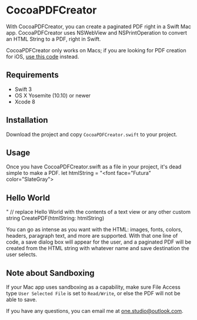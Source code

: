 # CocoaPDFCreator
With CocoaPDFCreator, you can create a paginated PDF right in a Swift Mac app. CocoaPDFCreator uses NSWebView and NSPrintOperation to convert an HTML String to a PDF, right in Swift.

CocoaPDFCreator only works on Macs; if you are looking for PDF creation for iOS, [use this code](https://gist.github.com/nyg/b8cd742250826cb1471f) instead.

Requirements
--

 - Swift 3
 - OS X Yosemite (10.10) or newer
 - Xcode 8

Installation
--
Download the project and copy `CocoaPDFCreator.swift` to your project.

Usage
--
Once you have CocoaPDFCreator.swift as a file in your project, it's dead simple to make a PDF.
    let htmlString = "<font face=\"Futura\" color=\"SlateGray\"><h2>Hello World</h2></font>" // replace Hello World with the contents of a text view or any other custom string
    CreatePDF(htmlString: htmlString)

You can go as intense as you want with the HTML: images, fonts, colors, headers, paragraph text, and more are supported. With that one line of code, a save dialog box will appear for the user, and a paginated PDF will be created from the HTML string with whatever name and save destination the user selects.

Note about Sandboxing
--
If your Mac app uses sandboxing as a capability, make sure File Access type `User Selected File` is set to `Read/Write`, or else the PDF will not be able to save.

If you have any questions, you can email me at <a href="one.studio@outlook.com">one.studio@outlook.com</a>.

